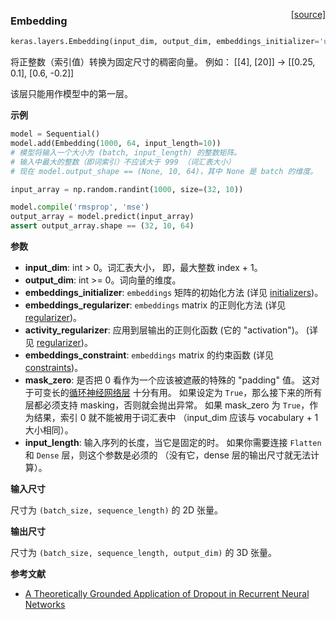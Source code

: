 <span style="float:right;">[[source]](https://github.com/keras-team/keras/blob/master/keras/layers/embeddings.py#L16)</span>
### Embedding

```python
keras.layers.Embedding(input_dim, output_dim, embeddings_initializer='uniform', embeddings_regularizer=None, activity_regularizer=None, embeddings_constraint=None, mask_zero=False, input_length=None)
```

将正整数（索引值）转换为固定尺寸的稠密向量。
例如： [[4], [20]] -> [[0.25, 0.1], [0.6, -0.2]]

该层只能用作模型中的第一层。

__示例__


```python
model = Sequential()
model.add(Embedding(1000, 64, input_length=10))
# 模型将输入一个大小为 (batch, input_length) 的整数矩阵。
# 输入中最大的整数（即词索引）不应该大于 999 （词汇表大小）
# 现在 model.output_shape == (None, 10, 64)，其中 None 是 batch 的维度。

input_array = np.random.randint(1000, size=(32, 10))

model.compile('rmsprop', 'mse')
output_array = model.predict(input_array)
assert output_array.shape == (32, 10, 64)
```

__参数__

- __input_dim__: int > 0。词汇表大小，
即，最大整数 index + 1。
- __output_dim__: int >= 0。词向量的维度。
- __embeddings_initializer__: `embeddings` 矩阵的初始化方法
(详见 [initializers](../initializers.md))。
- __embeddings_regularizer__: `embeddings` matrix 的正则化方法
(详见 [regularizer](../regularizers.md))。
- __activity_regularizer__: 应用到层输出的正则化函数 (它的 "activation")。
    (详见 [regularizer](../regularizers.md))。
- __embeddings_constraint__: `embeddings` matrix 的约束函数
(详见 [constraints](../constraints.md))。
- __mask_zero__: 是否把 0 看作为一个应该被遮蔽的特殊的 "padding" 值。
这对于可变长的[循环神经网络层](recurrent.md) 十分有用。
如果设定为 `True`，那么接下来的所有层都必须支持 masking，否则就会抛出异常。
如果 mask_zero 为 `True`，作为结果，索引 0 就不能被用于词汇表中
（input_dim 应该与 vocabulary + 1 大小相同）。
- __input_length__: 输入序列的长度，当它是固定的时。
如果你需要连接 `Flatten` 和 `Dense` 层，则这个参数是必须的
（没有它，dense 层的输出尺寸就无法计算）。

__输入尺寸__

尺寸为 `(batch_size, sequence_length)` 的 2D 张量。

__输出尺寸__

尺寸为 `(batch_size, sequence_length, output_dim)` 的 3D 张量。

__参考文献__

- [A Theoretically Grounded Application of Dropout in Recurrent Neural Networks](http://arxiv.org/abs/1512.05287)
